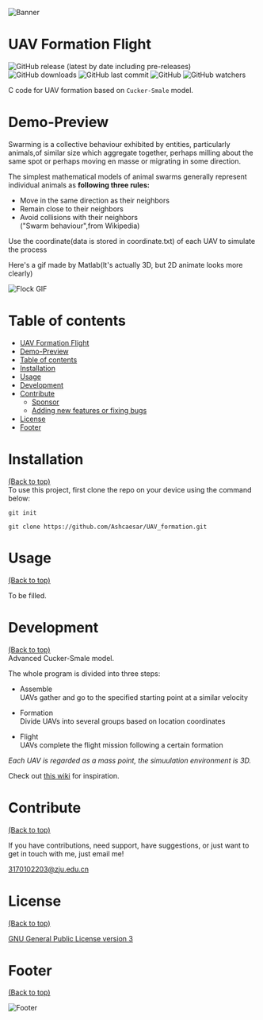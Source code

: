 ![Banner](https://github.com/Ashcaesar/UAV_formation/blob/master/header.png)  
# UAV Formation Flight  
![GitHub release (latest by date including pre-releases)](https://img.shields.io/github/v/release/Ashcaesar/UAV_formation?include_prereleases)
![GitHub downloads](https://img.shields.io/github/downloads/Ashcaesar/UAV_formation/total?label=Downloads)
![GitHub last commit](https://img.shields.io/github/last-commit/Ashcaesar/UAV_formation)
![GitHub](https://img.shields.io/github/license/Ashcaesar/UAV_formation)
![GitHub watchers](https://img.shields.io/github/watchers/Ashcaesar/UAV_formation?style=social)  

C code for UAV formation based on `Cucker-Smale` model.  

# Demo-Preview
Swarming is a collective behaviour exhibited by entities, particularly animals,of similar size which aggregate together, perhaps milling about the same spot or perhaps moving en masse or migrating in some direction.  

The simplest mathematical models of animal swarms generally represent individual animals as __following three rules:__  
* Move in the same direction as their neighbors  
* Remain close to their neighbors  
* Avoid collisions with their neighbors  
("Swarm behaviour",from Wikipedia)

Use the coordinate(data is stored in coordinate.txt) of each UAV to simulate the process  
  
Here's a gif made by Matlab(It's actually 3D, but 2D animate looks more clearly)  

![Flock GIF](https://github.com/Ashcaesar/UAV_formation/blob/master/demo.gif)

# Table of contents  
- [UAV Formation Flight](#uav-formation-flight)
- [Demo-Preview](#demo-preview)
- [Table of contents](#table-of-contents)
- [Installation](#installation)
- [Usage](#usage)
- [Development](#development)
- [Contribute](#contribute)
    - [Sponsor](#sponsor)
    - [Adding new features or fixing bugs](#adding-new-features-or-fixing-bugs)
- [License](#license)
- [Footer](#footer)

# Installation
[(Back to top)](#table-of-contents)  
To use this project, first clone the repo on your device using the command below:

```git init```

```git clone https://github.com/Ashcaesar/UAV_formation.git```

# Usage
[(Back to top)](#table-of-contents)

To be filled.

# Development
[(Back to top)](#table-of-contents)  
Advanced Cucker-Smale model.  

The whole program is divided into three steps:  
* Assemble  
  UAVs gather and go to the specified starting point at a similar velocity  
  
* Formation  
  Divide UAVs into several groups based on location coordinates  
  
* Flight  
  UAVs complete the flight mission following a certain formation  
  
*Each UAV is regarded as a mass point, the simuulation environment is 3D.*

Check out [this wiki](https://github.com/navendu-pottekkat/nsfw-filter/wiki) for inspiration.

# Contribute
[(Back to top)](#table-of-contents)

If you have contributions, need support, have suggestions, or just want to get in touch with me, just email me!  

3170102203@zju.edu.cn

# License
[(Back to top)](#table-of-contents)

[GNU General Public License version 3](https://opensource.org/licenses/GPL-3.0)

# Footer
[(Back to top)](#table-of-contents)

![Footer](https://github.com/Ashcaesar/UAV_formation/blob/master/fooooooter.png)
